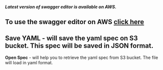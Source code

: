 ##### Latest version of swagger editor is available on AWS.
To use the swagger editor on AWS [click here](http://ec2-54-77-27-13.eu-west-1.compute.amazonaws.com/#/)
--- 
**Save YAML** - will save the yaml spec on S3 bucket. This spec will be saved in JSON format.
---
**Open Spec** - will help you to retrieve the yaml spec from S3 bucket. The file will load in yaml format.